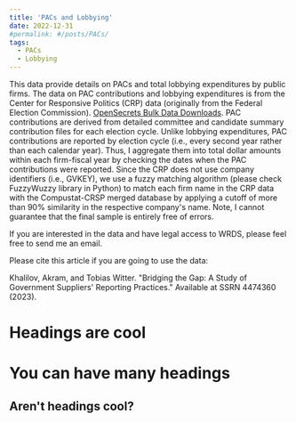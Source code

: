 ```yaml
---
title: 'PACs and Lobbying'
date: 2022-12-31
#permalink: #/posts/PACs/
tags:
  - PACs
  - Lobbying
---
```


This data provide details on PACs and total lobbying expenditures by public firms. The data on PAC contributions and lobbying expenditures is from the Center for Responsive Politics (CRP) data (originally from the Federal Election Commission). [OpenSecrets Bulk Data Downloads](https://www.opensecrets.org/bulk-data/downloads). PAC contributions are derived from detailed committee and candidate summary contribution files for each election cycle. Unlike lobbying expenditures, PAC contributions are reported by election cycle (i.e., every second year rather than each calendar year). Thus, I aggregate them into total dollar amounts within each firm-fiscal year by
checking the dates when the PAC contributions were reported. Since the CRP does not use company identifiers (i.e., GVKEY), we use a fuzzy matching algorithm (please check FuzzyWuzzy library in Python) to match each firm name in the CRP data with the Compustat-CRSP merged database by applying a cutoff of more than 90% similarity in the respective company's name. Note, I cannot guarantee that the final sample is entirely free of errors.

If you are interested in the data and have legal access to WRDS, please feel free to send me an email.

Please cite this article if you are going to use the data:

Khalilov, Akram, and Tobias Witter. "Bridging the Gap: A Study of Government Suppliers' Reporting Practices." Available at SSRN 4474360 (2023).

Headings are cool
======

You can have many headings
======

Aren't headings cool?
------
